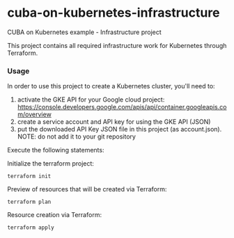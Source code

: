 # cuba-on-kubernetes-infrastructure
CUBA on Kubernetes example - Infrastructure project

This project contains all required infrastructure work for Kubernetes through Terraform.


### Usage

In order to use this project to create a Kubernetes cluster, you'll need to:

1. activate the GKE API for your Google cloud project: https://console.developers.google.com/apis/api/container.googleapis.com/overview
2. create a service account and API key for using the GKE API (JSON)
3. put the downloaded API Key JSON file in this project (as account.json). NOTE: do not add it to your git repository

Execute the following statements:

Initialize the terraform project:
```
terraform init
```

Preview of resources that will be created via Terraform:
```
terraform plan
```


Resource creation via Terraform:
```
terraform apply
```
